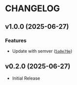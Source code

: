 # CHANGELOG

<!-- version list -->

## v1.0.0 (2025-06-27)

### Features

- Update with semver
  ([`5a0e79e`](https://github.com/arkitektio/unlok-next/commit/5a0e79ea2bc822abfd8588f688e45767d543b1f8))


## v0.2.0 (2025-06-27)

- Initial Release
